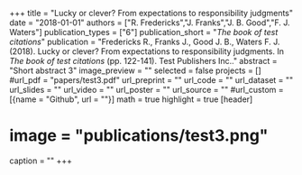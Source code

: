 +++
title = "Lucky or clever? From expectations to responsibility judgments"
date = "2018-01-01"
authors = ["R. Fredericks","J. Franks","J. B. Good","F. J. Waters"]
publication_types = ["6"]
publication_short = "_The book of test citations_"
publication = "Fredericks R., Franks J., Good J. B., Waters F. J. (2018). Lucky or clever? From expectations to responsibility judgments. In _The book of test citations_ (pp. 122-141). Test Publishers Inc.."
abstract = "Short abstract 3"
image_preview = ""
selected = false
projects = []
#url_pdf = "papers/test3.pdf"
url_preprint = ""
url_code = ""
url_dataset = ""
url_slides = ""
url_video = ""
url_poster = ""
url_source = ""
#url_custom = [{name = "Github", url = ""}]
math = true
highlight = true
[header]
# image = "publications/test3.png"
caption = ""
+++
